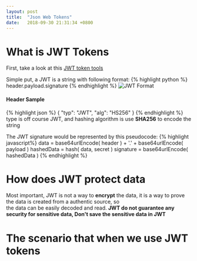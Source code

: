 ```yaml
---
layout: post
title:  "Json Web Tokens"
date:   2018-09-30 21:31:34 +0800
---
```


# What is JWT Tokens
First, take a look at this [JWT token tools](https://jwt.io/) <br>

Simple put, a JWT is a string with following format:
{% highlight python %}
header.payload.signature
{% endhighlight %}
![JWT Format]({{site.baseurl}}/assets/images/zap3.jpg)
#### Header Sample
{% highlight json %}
{
  "typ": "JWT",
  "alg": "HS256"
}
{% endhighlight %}
type is off course JWT, and hashing algorithm is use **SHA256** to encode the string


The JWT signature would be represented by this  pseudocode:
{% highlight javascript%}
data = base64urlEncode( header ) + '.' + base64urlEncode( payload )
hashedData = hash( data, secret )
signature = base64urlEncode( hashedData )
{% endhighlight %}

# How does JWT protect data
Most important, JWT is not a way to **encrypt** the data, it is a way to prove the data is created from a authentic source, so <br>
the data can be easily decoded and read.
**JWT do not guarantee any security for sensitive data, Don't save the sensitive data in JWT**



# The scenario that when we use JWT tokens